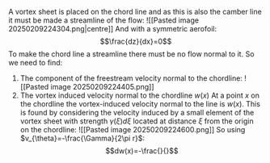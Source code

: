 A vortex sheet is placed on the chord line and as this is also the camber line it must be made a streamline of the flow:
![[Pasted image 20250209224304.png|centre]]
And with a symmetric aerofoil:
$$\frac{dz}{dx}=0$$
To make the chord line a streamline there must be no flow normal to it. So we need to find:
1) The component of the freestream velocity normal to the chordline:
![[Pasted image 20250209224405.png]]
2) The vortex induced velocity normal to the chordline $w(x)$
At a point $x$ on the chordline the vortex-induced velocity normal to the line is $w(x)$.
This is found by considering the velocity induced by a small element of the vortex sheet with strength $\gamma(\xi)d\xi$ located at distance $\xi$ from the origin on the chordline:
![[Pasted image 20250209224600.png]]
So using $v_{\theta}=-\frac{\Gamma}{2\pi r}$:
$$dw(x)=-\frac{}{}$$
